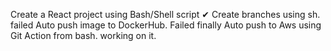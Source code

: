 Create a React project using Bash/Shell script ✔
Create branches using sh. failed
Auto push image to DockerHub. Failed
finally Auto push to Aws using Git Action from bash. working on it.
